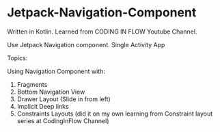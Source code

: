# Jetpack-Navigation-Component

Written in Kotlin. Learned from CODING IN FLOW Youtube Channel.

Use Jetpack Navigation component. Single Activity App

Topics:

Using Navigation Component with:
1. Fragments
2. Bottom Navigation View
3. Drawer Layout (Slide in from left)
4. Implicit Deep links
5. Constraints Layouts (did it on my own learning from Constraint layout series at CodingInFlow Channel)
